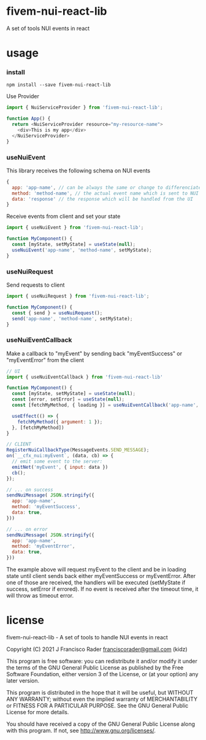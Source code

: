 # fivem-nui-react-lib

A set of tools NUI events in react

# usage

### install

`npm install --save fivem-nui-react-lib`

Use Provider
```js
import { NuiServiceProvider } from 'fivem-nui-react-lib';

function App() {
  return <NuiServiceProvider resource="my-resource-name">
    <div>This is my app</div>
  </NuiServiceProvider>
}
```

### useNuiEvent

This library receives the following schema on NUI events
```js
{
  app: 'app-name', // can be always the same or change to differenciate events better on the UI
  method: 'method-name', // the actual event name which is sent to NUI
  data: 'response' // the response which will be handled from the UI
}
```

Receive events from client and set your state
```js
import { useNuiEvent } from 'fivem-nui-react-lib';

function MyComponent() {
  const [myState, setMyState] = useState(null);
  useNuiEvent('app-name', 'method-name', setMyState);
}
```
### useNuiRequest

Send requests to client
```js
import { useNuiRequest } from 'fivem-nui-react-lib';

function MyComponent() {
  const { send } = useNuiRequest();
  send('app-name', 'method-name', setMyState);
}
```

### useNuiEventCallback

Make a callback to "myEvent" by sending back "myEventSuccess" or "myEventError" from the client
```js
// UI
import { useNuiEventCallback } from 'fivem-nui-react-lib'

function MyComponent() {
  const [myState, setMyState] = useState(null);
  const [error, setError] = useState(null);
  const [fetchMyMethod, { loading }] = useNuiEventCallback('app-name', 'myEvent', setMyState, setError);

  useEffect(() => {
    fetchMyMethod({ argument: 1 });
  }, [fetchMyMethod])
}

// CLIENT
RegisterNuiCallbackType(MessageEvents.SEND_MESSAGE);
on(`__cfx_nui:myEvent`, (data, cb) => {
  // emit some event to the server:
  emitNet('myEvent', { input: data })
  cb();
});

// ... on success
sendNuiMessage( JSON.stringify({
  app: 'app-name',
  method: 'myEventSuccess',
  data: true,
}))

// ... on error
sendNuiMessage( JSON.stringify({
  app: 'app-name',
  method: 'myEventError',
  data: true,
}))
```

The example above will request myEvent to the client and be in loading state until client sends back either myEventSuccess or myEventError.
After one of those are received, the handlers will be executed (setMyState if success, setError if errored).
If no event is received after the timeout time, it will throw as timeout error.

# license

fivem-nui-react-lib - A set of tools to handle NUI events in react

Copyright (C) 2021  J Francisco Rader <franciscorader@gmail.com> (kidz)

This program is free software: you can redistribute it and/or modify
it under the terms of the GNU General Public License as published by
the Free Software Foundation, either version 3 of the License, or
(at your option) any later version.

This program is distributed in the hope that it will be useful,
but WITHOUT ANY WARRANTY; without even the implied warranty of
MERCHANTABILITY or FITNESS FOR A PARTICULAR PURPOSE.  See the
GNU General Public License for more details.

You should have received a copy of the GNU General Public License
along with this program.  If not, see <http://www.gnu.org/licenses/>.
